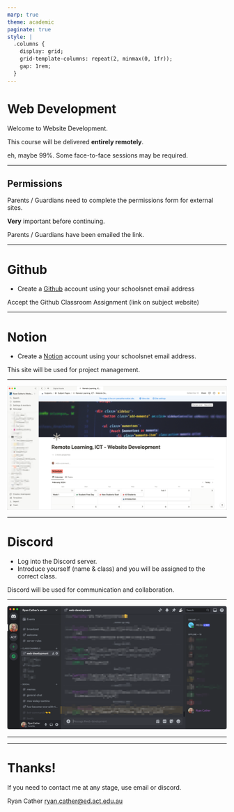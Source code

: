 ```yaml
---
marp: true
theme: academic
paginate: true
style: |
  .columns {
    display: grid;
    grid-template-columns: repeat(2, minmax(0, 1fr));
    gap: 1rem;
  }
---
```

<!-- _footer: Website Development, Remote Learning -->


# Web Development

Welcome to Website Development. 

This course will be delivered **entirely remotely**.

eh, maybe 99%. Some face-to-face sessions may be required.


---
<!-- _header: Subject / Technical Requirements -->
<!-- _footer: Website Development, Remote Learning -->


## Permissions
Parents / Guardians need to complete the permissions form for external sites.

**Very** important before continuing.

Parents / Guardians have been emailed the link.

---
<!-- _header: Permissions -->
<!-- _footer: Website Development, Remote Learning -->

# Github
- Create a [Github](www.github.com) account using your schoolsnet email address

Accept the Github Classroom Assignment (link on subject website)

---
<!-- _header: Permissions -->
<!-- _footer: Website Development, Remote Learning -->


# Notion
- Create a [Notion](notion.so) account using your schoolsnet email address.

This site will be used for project management.

---

![bg](./images/week1/notion.png)

--- 
<!-- _header: Permissions -->
<!-- _footer: Website Development, Remote Learning -->

# Discord

- Log into the Discord server. 
- Introduce yourself (name & class) and you will be assigned to the correct class.

Discord will be used for communication and collaboration.

---

![bg](./images/week1/discord.png)


---
<!-- _header: Section Title -->
<!-- _footer: Website Development, Remote Learning -->


---
<!-- _header: Conclusion -->
<!-- _footer: Website Development, Remote Learning -->
<!-- # Note: Speaker Notes example -->

# Thanks!

If you need to contact me at any stage, use email or discord.

Ryan Cather
ryan.cather@ed.act.edu.au

